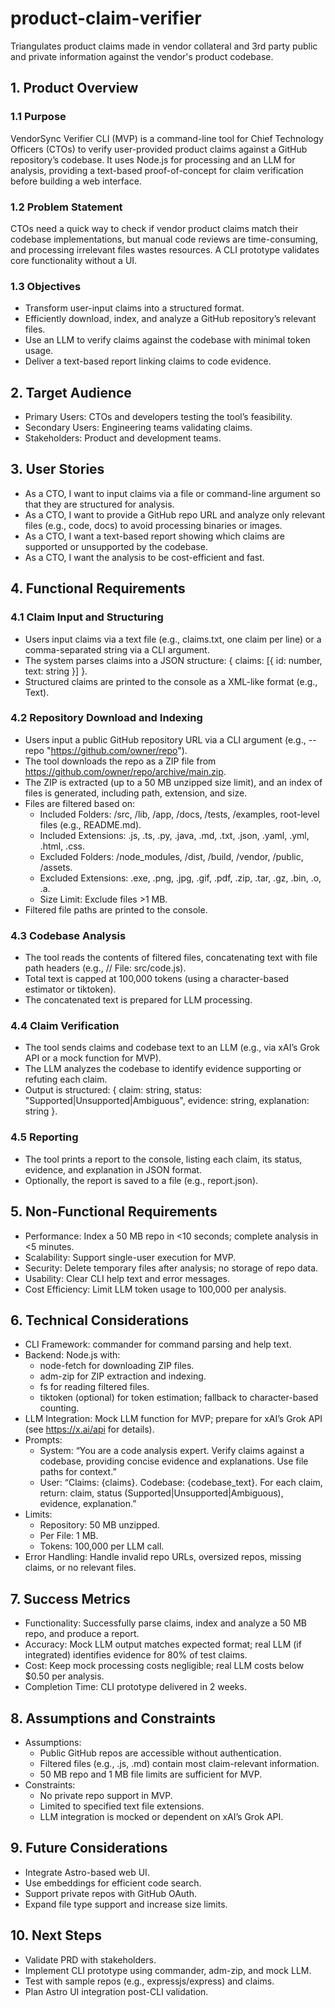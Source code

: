 # product-claim-verifier
Triangulates product claims made in vendor collateral and 3rd party public and private information against the vendor's product codebase.

## 1. Product Overview

### 1.1 Purpose

VendorSync Verifier CLI (MVP) is a command-line tool for Chief Technology Officers (CTOs) to verify user-provided product claims against a GitHub repository’s codebase. It uses Node.js for processing and an LLM for analysis, providing a text-based proof-of-concept for claim verification before building a web interface.

### 1.2 Problem Statement
CTOs need a quick way to check if vendor product claims match their codebase implementations, but manual code reviews are time-consuming, and processing irrelevant files wastes resources. A CLI prototype validates core functionality without a UI.

### 1.3 Objectives

* Transform user-input claims into a structured <claims /> format.
* Efficiently download, index, and analyze a GitHub repository’s relevant files.
* Use an LLM to verify claims against the codebase with minimal token usage.
* Deliver a text-based report linking claims to code evidence.

## 2. Target Audience

* Primary Users: CTOs and developers testing the tool’s feasibility.
* Secondary Users: Engineering teams validating claims.
* Stakeholders: Product and development teams.

## 3. User Stories

* As a CTO, I want to input claims via a file or command-line argument so that they are structured for analysis.
* As a CTO, I want to provide a GitHub repo URL and analyze only relevant files (e.g., code, docs) to avoid processing binaries or images.
* As a CTO, I want a text-based report showing which claims are supported or unsupported by the codebase.
* As a CTO, I want the analysis to be cost-efficient and fast.

## 4. Functional Requirements

### 4.1 Claim Input and Structuring

* Users input claims via a text file (e.g., claims.txt, one claim per line) or a comma-separated string via a CLI argument.
* The system parses claims into a JSON structure: { claims: [{ id: number, text: string }] }.
* Structured claims are printed to the console as a <claims /> XML-like format (e.g., <claims><claim id="1">Text</claim></claims>).

### 4.2 Repository Download and Indexing

* Users input a public GitHub repository URL via a CLI argument (e.g., --repo "https://github.com/owner/repo").
* The tool downloads the repo as a ZIP file from https://github.com/owner/repo/archive/main.zip.
* The ZIP is extracted (up to a 50 MB unzipped size limit), and an index of files is generated, including path, extension, and size.
* Files are filtered based on:
    * Included Folders: /src, /lib, /app, /docs, /tests, /examples, root-level files (e.g., README.md).
    * Included Extensions: .js, .ts, .py, .java, .md, .txt, .json, .yaml, .yml, .html, .css.
    * Excluded Folders: /node_modules, /dist, /build, /vendor, /public, /assets.
    * Excluded Extensions: .exe, .png, .jpg, .gif, .pdf, .zip, .tar, .gz, .bin, .o, .a.
    * Size Limit: Exclude files >1 MB.
* Filtered file paths are printed to the console.

### 4.3 Codebase Analysis

* The tool reads the contents of filtered files, concatenating text with file path headers (e.g., // File: src/code.js).
* Total text is capped at 100,000 tokens (using a character-based estimator or tiktoken).
* The concatenated text is prepared for LLM processing.

### 4.4 Claim Verification

* The tool sends claims and codebase text to an LLM (e.g., via xAI’s Grok API or a mock function for MVP).
* The LLM analyzes the codebase to identify evidence supporting or refuting each claim.
* Output is structured: { claim: string, status: "Supported|Unsupported|Ambiguous", evidence: string, explanation: string }.

### 4.5 Reporting

* The tool prints a report to the console, listing each claim, its status, evidence, and explanation in JSON format.
* Optionally, the report is saved to a file (e.g., report.json).

## 5. Non-Functional Requirements

* Performance: Index a 50 MB repo in <10 seconds; complete analysis in <5 minutes.
* Scalability: Support single-user execution for MVP.
* Security: Delete temporary files after analysis; no storage of repo data.
* Usability: Clear CLI help text and error messages.
* Cost Efficiency: Limit LLM token usage to 100,000 per analysis.

## 6. Technical Considerations

* CLI Framework: commander for command parsing and help text.
* Backend: Node.js with:
    * node-fetch for downloading ZIP files.
    * adm-zip for ZIP extraction and indexing.
    * fs for reading filtered files.
    * tiktoken (optional) for token estimation; fallback to character-based counting.
* LLM Integration: Mock LLM function for MVP; prepare for xAI’s Grok API (see https://x.ai/api for details).
* Prompts:
    * System: “You are a code analysis expert. Verify claims against a codebase, providing concise evidence and explanations. Use file paths for context.”
    * User: “Claims: {claims}. Codebase: {codebase_text}. For each claim, return: claim, status (Supported|Unsupported|Ambiguous), evidence, explanation.”
* Limits:
    * Repository: 50 MB unzipped.
    * Per File: 1 MB.
    * Tokens: 100,000 per LLM call.
* Error Handling: Handle invalid repo URLs, oversized repos, missing claims, or no relevant files.

## 7. Success Metrics

* Functionality: Successfully parse claims, index and analyze a 50 MB repo, and produce a report.
* Accuracy: Mock LLM output matches expected format; real LLM (if integrated) identifies evidence for 80% of test claims.
* Cost: Keep mock processing costs negligible; real LLM costs below $0.50 per analysis.
* Completion Time: CLI prototype delivered in 2 weeks.

## 8. Assumptions and Constraints

* Assumptions:
    * Public GitHub repos are accessible without authentication.
    * Filtered files (e.g., .js, .md) contain most claim-relevant information.
    * 50 MB repo and 1 MB file limits are sufficient for MVP.
* Constraints:
    * No private repo support in MVP.
    * Limited to specified text file extensions.
    * LLM integration is mocked or dependent on xAI’s Grok API.

## 9. Future Considerations

* Integrate Astro-based web UI.
* Use embeddings for efficient code search.
* Support private repos with GitHub OAuth.
* Expand file type support and increase size limits.

## 10. Next Steps

* Validate PRD with stakeholders.
* Implement CLI prototype using commander, adm-zip, and mock LLM.
* Test with sample repos (e.g., expressjs/express) and claims.
* Plan Astro UI integration post-CLI validation.
